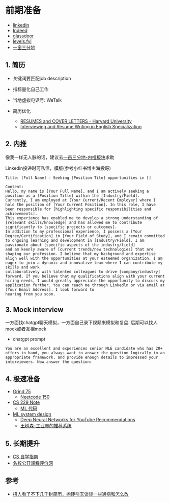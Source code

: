 # 前期准备

- [linkedin](https://www.linkedin.com/)
- [Indeed](https://indeed.com/)
- [glassdoor](https://www.glassdoor.com/)
- [levels.fyi](https://www.levels.fyi/)
- [一亩三分地](https://www.1point3acres.com/bbs/forum-145-1.html)


## 1. 简历
- 关键词要匹配job description
- 指标量化自己工作
- 当地虚拟电话号: WeTalk

- 简历优化
  - [RESUMES and COVER LETTERS - Harvard University](https://hwpi.harvard.edu/files/ocs/files/hes-resume-cover-letter-guide.pdf)
  - [Interviewing and Resume Writing in English Specialization](https://www.coursera.org/specializations/english-interview-resume)


## 2. 内推
像我一样无人脉的话，建议去[一亩三分地-内推板块](https://www.1point3acres.com/bbs/forum-198-1.html)求助


Linkedin投递时可私信，模版(参考小红书博主海投哥)
```text
Title: [Full Name] - Seeking [Position Tile] opportunities in []

Content:
Hello, my name is [Your Full Name], and I am actively seeking a position as a [Position Title] within the [Industry/Field].
Currently, I am employed at [Your Current/Recent Employer] where I hold the position of [Your Current Position]. In this role, I have been responsible for [highlighting specific responsibilities and achievements]. 
This experience has enabled me to develop a strong understanding of [relevant skills/knowledge] and has allowed me to contribute significantly to [specific projects or outcomes].
In addition to my professional experience, I possess a [Your Degree/Certification] in [Your Field of Study], and I remain committed to ongoing learning and development in [Industry/Field]. I am passionate about [specific aspects of the industry/field]
and am keenly aware of [current trends/new technologies] that are shaping our profession. I believe that my background and expertise align well with the opportunities at your esteemed organization. I am eager to join a dynamic and innovative team where I can contribute my skills and work
collaboratively with talented colleagues to drive [company/industry] forward. If you believe that my qualifications align with your current hiring needs, I would greatly appreciate the opportunity to discuss my application further. You can reach me through Linkedln or via email at [Your Email Address]. I look forward to
hearing from you soon.
```


## 3. Mock interview

一方面找chatgpt聊天模拟，一方面自己录下视频来模拟和复盘. 后期可以找人mock或者互相mock

- chatgpt prompt
```text
You are an excellent and experiences senior MLE candidate who has 20+ offers in hand, you always want to answer the question logically in an appropriate framework, and provide enough details to impressed your interviewers. Now answer the question: 
```

## 4. 极速准备
- [Grind 75](https://www.techinterviewhandbook.org/grind75/)
  - [Neetcode 150](https://neetcode.io/practice)  
- [CS 229 Note](https://cs229.stanford.edu/main_notes.pdf)
  - [ML 代码](https://github.com/eriklindernoren/ML-From-Scratch)
- [ML system design](https://www.educative.io/courses/machine-learning-system-design/)
  - [Deep Neural Networks for YouTube Recommendations](https://static.googleusercontent.com/media/research.google.com/en//pubs/archive/45530.pdf)
  - [王树森-工业界的推荐系统](https://github.com/wangshusen/RecommenderSystem)


## 5. 长期提升
- [CS 自学指南](https://github.com/PKUFlyingPig/cs-self-learning)
- [名校公开课程评价网](https://github.com/conanhujinming/comments-for-awesome-courses)


## 参考
- [招人看了不下几千封简历，抛砖引玉谈谈一些通病和怎么改](https://www.1point3acres.com/bbs/forum.php?mod=viewthread&tid=1028155)
